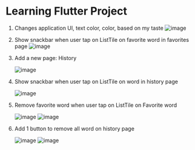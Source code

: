 # Learning Flutter Project

1. Changes application UI, text color, color, based on my taste
   ![image](https://github.com/dzakwandaffar/learning-flutter-wise-word/assets/99236283/0f1e9b1d-3aff-4364-b24e-1f91acaf2200)

2. Show snackbar when user tap on ListTile on favorite word in favorites page
   ![image](https://github.com/dzakwandaffar/learning-flutter-wise-word/assets/99236283/7083464b-4b6f-4e36-95c7-f10e54643be1)

3. Add a new page: History
   
   ![image](https://github.com/dzakwandaffar/learning-flutter-wise-word/assets/99236283/6dbb405d-6ced-484b-a9b0-f3eeea264fa0)

4. Show snackbar when user tap on ListTile on word in history page
   
   ![image](https://github.com/dzakwandaffar/learning-flutter-wise-word/assets/99236283/98a900fa-4795-41c8-b697-74e4412675c5)

5. Remove favorite word when user tap on ListTile on Favorite word
   
    ![image](https://github.com/dzakwandaffar/learning-flutter-wise-word/assets/99236283/095b65a2-9de4-497e-90fe-b71af9a40fa4)
    ![image](https://github.com/dzakwandaffar/learning-flutter-wise-word/assets/99236283/7fcd693b-806e-4fee-b661-f6ad81536666)

6. Add 1 button to remove all word on history page
   
    ![image](https://github.com/dzakwandaffar/learning-flutter-wise-word/assets/99236283/5107b4b5-7ba7-45ae-8b7c-220fae1a94bb)
    ![image](https://github.com/dzakwandaffar/learning-flutter-wise-word/assets/99236283/80847691-d13f-4b60-841c-4d808615de3f)


